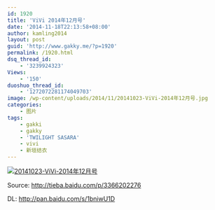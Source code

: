 ```yaml
---
id: 1920
title: 'ViVi 2014年12月号'
date: '2014-11-18T22:13:58+08:00'
author: kamling2014
layout: post
guid: 'http://www.gakky.me/?p=1920'
permalink: /1920.html
dsq_thread_id:
    - '3239924323'
Views:
    - '150'
duoshuo_thread_id:
    - '1272072281174049703'
image: /wp-content/uploads/2014/11/20141023-ViVi-2014年12月号.jpg
categories:
    - 图片
tags:
    - gakki
    - gakky
    - 'TWILIGHT SASARA'
    - vivi
    - 新垣结衣
---
```


[![20141023-ViVi-2014年12月号](http://www.yui-aragaki.org/wp-content/uploads/2014/11/20141023-ViVi-2014年12月号.jpg)](http://www.yui-aragaki.org/wp-content/uploads/2014/11/20141023-ViVi-2014年12月号.jpg "20141023-ViVi-2014年12月号")

Source: <http://tieba.baidu.com/p/3366202276>

DL: <http://pan.baidu.com/s/1bniwU1D>